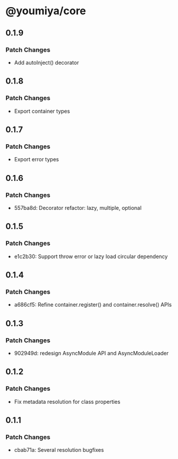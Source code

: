 # @youmiya/core

## 0.1.9

### Patch Changes

- Add autoInject() decorator

## 0.1.8

### Patch Changes

- Export container types

## 0.1.7

### Patch Changes

- Export error types

## 0.1.6

### Patch Changes

- 557ba8d: Decorator refactor: lazy, multiple, optional

## 0.1.5

### Patch Changes

- e1c2b30: Support throw error or lazy load circular dependency

## 0.1.4

### Patch Changes

- a686cf5: Refine container.register() and container.resolve() APIs

## 0.1.3

### Patch Changes

- 902949d: redesign AsyncModule API and AsyncModuleLoader

## 0.1.2

### Patch Changes

- Fix metadata resolution for class properties

## 0.1.1

### Patch Changes

- cbab71a: Several resolution bugfixes
